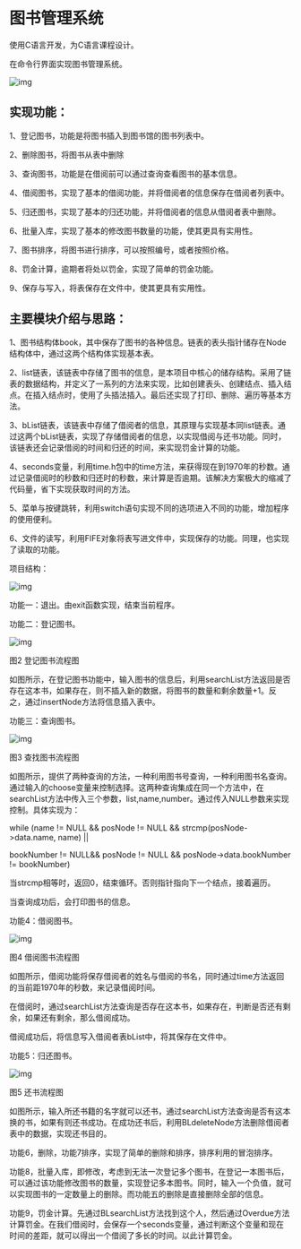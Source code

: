 # 图书管理系统

使用C语言开发，为C语言课程设计。

在命令行界面实现图书管理系统。

![img](https://gitee.com/gufengspace/github_img/raw/master/img/wps1.jpg)

## 实现功能：

1、登记图书，功能是将图书插入到图书馆的图书列表中。

2、删除图书，将图书从表中删除

3、查询图书，功能是在借阅前可以通过查询查看图书的基本信息。

4、借阅图书，实现了基本的借阅功能，并将借阅者的信息保存在借阅者列表中。

5、归还图书，实现了基本的归还功能，并将借阅者的信息从借阅者表中删除。

6、批量入库，实现了基本的修改图书数量的功能，使其更具有实用性。

7、图书排序，将图书进行排序，可以按照编号，或者按照价格。

8、罚金计算，逾期者将处以罚金，实现了简单的罚金功能。

9、保存与写入，将表保存在文件中，使其更具有实用性。

## 主要模块介绍与思路：

1、图书结构体book，其中保存了图书的各种信息。链表的表头指针储存在Node结构体中，通过这两个结构体实现基本表。

2、list链表，该链表中存储了图书的信息，是本项目中核心的储存结构。采用了链表的数据结构，并定义了一系列的方法来实现，比如创建表头、创建结点、插入结点。在插入结点时，使用了头插法插入。最后还实现了打印、删除、遍历等基本方法。

3、bList链表，该链表中存储了借阅者的信息，其原理与实现基本同list链表。通过这两个bList链表，实现了存储借阅者的信息，以实现借阅与还书功能。同时，该链表还会记录借阅的时间和归还的时间，来实现罚金计算的功能。

4、seconds变量，利用time.h包中的time方法，来获得现在到1970年的秒数。通过记录借阅时的秒数和归还时的秒数，来计算是否逾期。该解决方案极大的缩减了代码量，省下实现获取时间的方法。

5、菜单与按键跳转，利用switch语句实现不同的选项进入不同的功能，增加程序的使用便利。

6、文件的读写，利用FIFE对象将表写进文件中，实现保存的功能。同理，也实现了读取的功能。

项目结构：

![img](https://gitee.com/gufengspace/github_img/raw/master/img/wps1.png)

功能一：退出。由exit函数实现，结束当前程序。

功能二：登记图书。

![img](https://gitee.com/gufengspace/github_img/raw/master/img/wps2.png)

图2 登记图书流程图

如图所示，在登记图书功能中，输入图书的信息后，利用searchList方法返回是否存在这本书，如果存在，则不插入新的数据，将图书的数量和剩余数量+1。反之，通过insertNode方法将信息插入表中。

功能三：查询图书。

![img](https://gitee.com/gufengspace/github_img/raw/master/img/wps3.png)

图3 查找图书流程图

如图所示，提供了两种查询的方法，一种利用图书号查询，一种利用图书名查询。通过输入的choose变量来控制选择。这两种查询集成在同一个方法中，在searchList方法中传入三个参数，list,name,number。通过传入NULL参数来实现控制。具体实现为：

while (name != NULL && posNode != NULL && strcmp(posNode->data.name, name) ||

 bookNumber != NULL&& posNode != NULL && posNode->data.bookNumber != bookNumber)

当strcmp相等时，返回0，结束循环。否则指针指向下一个结点，接着遍历。

当查询成功后，会打印图书的信息。

功能4：借阅图书。

![img](https://gitee.com/gufengspace/github_img/raw/master/img/wps4.png)

图4 借阅图书流程图

 

如图所示，借阅功能将保存借阅者的姓名与借阅的书名，同时通过time方法返回的当前距1970年的秒数，来记录借阅时间。

在借阅时，通过searchList方法查询是否存在这本书，如果存在，判断是否还有剩余，如果还有剩余，那么借阅成功。

借阅成功后，将信息写入借阅者表bList中，将其保存在文件中。

功能5：归还图书。

![img](https://gitee.com/gufengspace/github_img/raw/master/img/wps5.png)

图5 还书流程图

如图所示，输入所还书籍的名字就可以还书，通过searchList方法查询是否有这本换的书，如果有则还书成功。在成功还书后，利用BLdeleteNode方法删除借阅者表中的数据，实现还书目的。

功能6，删除，功能7排序，实现了简单的删除和排序，排序利用的冒泡排序。

功能8，批量入库，即修改，考虑到无法一次登记多个图书，在登记一本图书后，可以通过该功能修改图书的数量，实现登记多本图书。同时，输入一个负值，就可以实现图书的一定数量上的删除。而功能五的删除是直接删除全部的信息。

功能9，罚金计算。先通过BLsearchList方法找到这个人，然后通过Overdue方法计算罚金。在我们借阅时，会保存一个seconds变量，通过判断这个变量和现在时间的差距，就可以得出一个借阅了多长的时间。以此计算罚金。